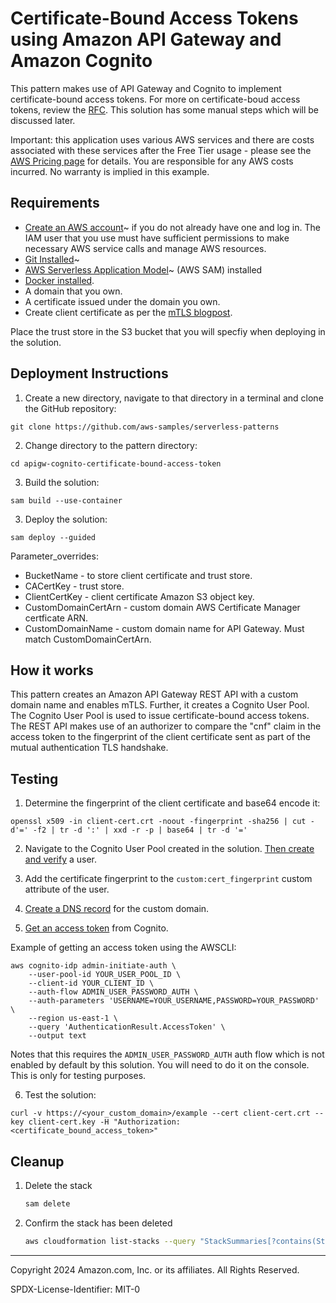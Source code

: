 # Certificate-Bound Access Tokens using Amazon API Gateway and Amazon Cognito

This pattern makes use of API Gateway and Cognito to implement certificate-bound access tokens. For more on certificate-boud access tokens, review the [RFC](https://datatracker.ietf.org/doc/html/rfc8705). This solution has some manual steps which will be discussed later.

Important: this application uses various AWS services and there are costs associated with these services after the Free Tier usage - please see the [AWS Pricing page](https://aws.amazon.com/pricing/) for details. You are responsible for any AWS costs incurred. No warranty is implied in this example.

## Requirements

* [Create an AWS account](https://portal.aws.amazon.com/gp/aws/developer/registration/index.html)~ if you do not already have one and log in. The IAM user that you use must have sufficient permissions to make necessary AWS service calls and manage AWS resources.
* [Git Installed](https://git-scm.com/book/en/v2/Getting-Started-Installing-Git)~
* [AWS Serverless Application Model](https://docs.aws.amazon.com/serverless-application-model/latest/developerguide/serverless-sam-cli-install.html)~ (AWS SAM) installed
* [Docker installed](https://docs.docker.com/engine/install/).
* A domain that you own.
* A certificate issued under the domain you own.
* Create client certificate as per the [mTLS blogpost](https://aws.amazon.com/blogs/compute/introducing-mutual-tls-authentication-for-amazon-api-gateway/).

Place the trust store in the S3 bucket that you will specfiy when deploying in the solution.

## Deployment Instructions

1. Create a new directory, navigate to that directory in a terminal and clone the GitHub repository:
```
git clone https://github.com/aws-samples/serverless-patterns
```

2. Change directory to the pattern directory:
```
cd apigw-cognito-certificate-bound-access-token
```

3. Build the solution:
```
sam build --use-container
```

3. Deploy the solution:
```
sam deploy --guided
```

Parameter_overrides:
  * BucketName - to store client certificate and trust store.
  * CACertKey - trust store.
  * ClientCertKey - client certificate Amazon S3 object key.
  * CustomDomainCertArn - custom domain AWS Certificate Manager certficate ARN.
  * CustomDomainName - custom domain name for API Gateway. Must match CustomDomainCertArn.

## How it works

This pattern creates an Amazon API Gateway REST API with a custom domain name and enables mTLS. Further, it creates a Cognito User Pool. The Cognito User Pool is used to issue certificate-bound access tokens. The REST API makes use of an authorizer to compare the "cnf" claim in the access token to the fingerprint of the client certificate sent as part of the mutual authentication TLS handshake. 

## Testing

1. Determine the fingerprint of the client certificate and base64 encode it:
```
openssl x509 -in client-cert.crt -noout -fingerprint -sha256 | cut -d'=' -f2 | tr -d ':' | xxd -r -p | base64 | tr -d '='
```

2. Navigate to the Cognito User Pool created in the solution. [Then create and verify](https://docs.aws.amazon.com/cognito/latest/developerguide/signing-up-users-in-your-app.html) a user.

3. Add the certificate fingerprint to the `custom:cert_fingerprint` custom attribute of the user.

4. [Create a DNS record](https://docs.aws.amazon.com/Route53/latest/DeveloperGuide/routing-to-api-gateway.html) for the custom domain.

5. [Get an access token](https://docs.aws.amazon.com/cognito/latest/developerguide/authentication-flows-public-server-side.html) from Cognito.

Example of getting an access token using the AWSCLI:
```
aws cognito-idp admin-initiate-auth \
    --user-pool-id YOUR_USER_POOL_ID \
    --client-id YOUR_CLIENT_ID \
    --auth-flow ADMIN_USER_PASSWORD_AUTH \
    --auth-parameters 'USERNAME=YOUR_USERNAME,PASSWORD=YOUR_PASSWORD' \
    --region us-east-1 \
    --query 'AuthenticationResult.AccessToken' \
    --output text
```

Notes that this requires the `ADMIN_USER_PASSWORD_AUTH` auth flow which is not enabled by default by this solution. You will need to do it on the console. This is only for testing purposes. 

6. Test the solution:

```
curl -v https://<your_custom_domain>/example --cert client-cert.crt --key client-cert.key -H "Authorization: <certificate_bound_access_token>"
```

## Cleanup
 
1. Delete the stack
    ```bash
    sam delete
    ```
1. Confirm the stack has been deleted
    ```bash
    aws cloudformation list-stacks --query "StackSummaries[?contains(StackName,'STACK_NAME')].StackStatus"
    ```
----
Copyright 2024 Amazon.com, Inc. or its affiliates. All Rights Reserved.

SPDX-License-Identifier: MIT-0
